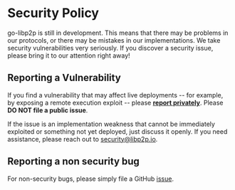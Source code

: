 # Security Policy

go-libp2p is still in development. This means that there may be problems in our protocols,
or there may be mistakes in our implementations.
We take security vulnerabilities very seriously. If you discover a security issue,
please bring it to our attention right away!

## Reporting a Vulnerability

If you find a vulnerability that may affect live deployments -- for example, by exposing
a remote execution exploit -- please [**report privately**](https://github.com/libp2p/go-libp2p/security/advisories/new).
Please **DO NOT file a public issue**.

If the issue is an implementation weakness that cannot be immediately exploited or
something not yet deployed, just discuss it openly.
If you need assistance, please reach out to [security@libp2p.io](mailto:security@libp2p.io).

## Reporting a non security bug

For non-security bugs, please simply file a GitHub [issue](https://github.com/libp2p/go-libp2p/issues/new).
